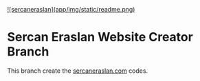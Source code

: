 <a href="http://sercaneraslan.com">
![sercaneraslan](app/img/static/readme.png)
</a>

Sercan Eraslan Website Creator Branch
=====================================

This branch create the <a href="http://sercaneraslan.com">sercaneraslan.com</a> codes.
